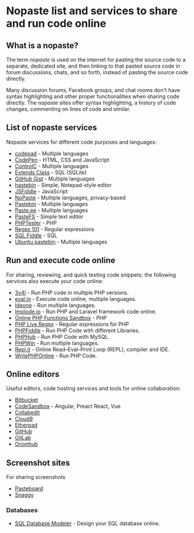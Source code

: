 # Nopaste list and services to share and run code online

## What is a nopaste?

The term *nopaste* is used on the internet for pasting the source code to a
separate, dedicated site, and then linking to that pasted source code in forum
discussions, chats, and so forth, instead of pasting the source code directly.

Many discussion forums, Facebook groups, and chat rooms don't have syntax
highlighting and other proper functionalities when sharing code directly. The
*nopaste* sites offer syntax highlighting, a history of code changes, commenting
on lines of code and similar.

## List of nopaste services

Nopaste services for different code purposes and languages:

* [codepad](http://codepad.org/) - Multiple languages
* [CodePen](http://codepen.io/) - HTML, CSS and JavaScript
* [ControlC](https://controlc.com/) - Multiple languages
* [Extends Class](https://extendsclass.com/sqlite-browser.html) - SQL (SQLite)
* [GitHub Gist](https://gist.github.com/) - Multiple languages
* [hastebin](http://hastebin.com/) - Simple, Notepad-style editor
* [JSFiddle](https://jsfiddle.net/) - JavaScript
* [NoPaste](https://nopaste.boris.sh/) - Multiple languages, privacy-based
* [Pastebin](http://pastebin.com/) - Multiple languages
* [Paste.ee](https://paste.ee/) - Multiple languages
* [PasteFS](https://www.pastefs.com/) - Simple text editor
* [PHPTester](http://phptester.net) - PHP
* [Regex 101](https://regex101.com/) - Regular expressions
* [SQL Fiddle](http://sqlfiddle.com/) - SQL
* [Ubuntu pastebin](http://paste.ubuntu.com/) - Multiple languages

## Run and execute code online

For sharing, reviewing, and quick testing code snippets; the following services
also execute your code online:

* [3v4l](https://3v4l.org/) - Run PHP code in multiple PHP versions.
* [eval.in](https://eval.in/) - Execute code online, multiple languages.
* [Ideone](https://ideone.com/) - Run multiple languages.
* [Implode.io](https://implode.io) - Run PHP and Laravel framework code online.
* [Online PHP Functions Sandbox](http://sandbox.onlinephpfunctions.com/) - PHP
* [PHP Live Regex](http://www.phpliveregex.com/) - Regular expressions for PHP
* [PHPFiddle](http://phpfiddle.org/) - Run PHP Code with different Libraries.
* [PHPHub](https://phphub.net/sandbox/) - Run PHP Code with MySQL.
* [PHPWin](http://www.phpwin.org/) - Run multiple languages.
* [Repl.it](https://repl.it/) - Online Read–Eval–Print Loop (REPL), compiler and IDE.
* [WritePHPOnline](http://www.writephponline.com/) - Run PHP Code.

## Online editors

Useful editors, code hosting services and tools for online collaboration:

* [Bitbucket](https://bitbucket.org)
* [CodeSandbox](https://codesandbox.io) - Angular, Preact React, Vue
* [Collabedit](http://collabedit.com/)
* [Cloud9](https://c9.io/)
* [Etherpad](http://etherpad.org/)
* [GitHub](https://github.com)
* [GitLab](https://gitlab.com)
* [Orionhub](https://orionhub.org)

## Screenshot sites

For sharing screenshots

* [Pasteboard](http://pasteboard.co/)
* [Snaggy](https://snag.gy/)

### Databases

* [SQL Database Modeler](https://app.sqldbm.com) - Design your SQL database online.
